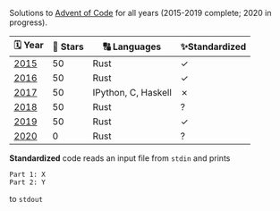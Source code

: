 Solutions to [Advent of Code](adventofcode.com) for all years (2015-2019 complete; 2020 in progress).

|🗓 Year                                |🌟 Stars |🔠 Languages        | ✨Standardized |
|---------------------------------------|---------|---------------------|--------------|
| [2015](https://adventofcode.com/2015) | 50      | Rust                | ✓            |
| [2016](https://adventofcode.com/2016) | 50      | Rust                | ✓            |
| [2017](https://adventofcode.com/2017) | 50      | IPython, C, Haskell | ✗            |
| [2018](https://adventofcode.com/2018) | 50      | Rust                | ?            |
| [2019](https://adventofcode.com/2019) | 50      | Rust                | ✓            |
| [2020](https://adventofcode.com/2020) | 0       | Rust                | ?            |

**Standardized** code reads an input file from `stdin` and prints
```
Part 1: X
Part 2: Y
```
to `stdout`
